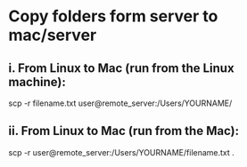 
# Copy folders form server to mac/server
## i. From Linux to Mac (run from the Linux machine):

scp -r filename.txt user@remote_server:/Users/YOURNAME/
## ii. From Linux to Mac (run from the Mac):

scp -r user@remote_server:/Users/YOURNAME/filename.txt .